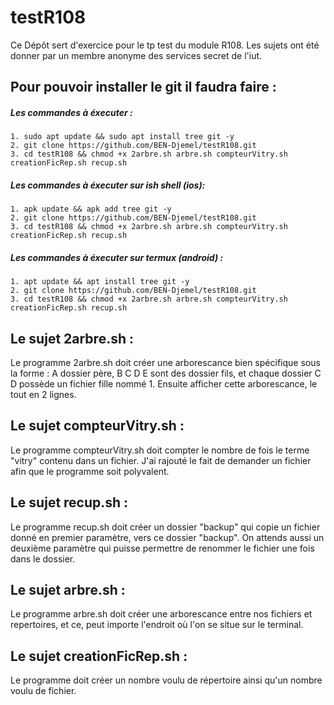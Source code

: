 # testR108

<p>Ce Dépôt sert d'exercice pour le tp test du module R108. Les sujets ont été donner par un membre anonyme des services secret de l'iut.</p>

## Pour pouvoir installer le git il faudra faire :

##### Les commandes à éxecuter : 

```
1. sudo apt update && sudo apt install tree git -y
2. git clone https://github.com/BEN-Djemel/testR108.git
3. cd testR108 && chmod +x 2arbre.sh arbre.sh compteurVitry.sh creationFicRep.sh recup.sh
```

##### Les commandes à éxecuter sur ish shell (ios): 

```
1. apk update && apk add tree git -y
2. git clone https://github.com/BEN-Djemel/testR108.git
3. cd testR108 && chmod +x 2arbre.sh arbre.sh compteurVitry.sh creationFicRep.sh recup.sh
```
##### Les commandes à éxecuter sur termux (android) : 

```
1. apt update && apt install tree git -y
2. git clone https://github.com/BEN-Djemel/testR108.git
3. cd testR108 && chmod +x 2arbre.sh arbre.sh compteurVitry.sh creationFicRep.sh recup.sh
```

## Le sujet 2arbre.sh :

<p>Le programme 2arbre.sh doit créer une arborescance bien spécifique sous la forme : A dossier père, B C D E sont des dossier fils, et chaque dossier C D possède un fichier fille nommé 1. Ensuite afficher cette arborescance, le tout en 2 lignes.</p>

## Le sujet compteurVitry.sh :

<p>Le programme compteurVitry.sh doit compter le nombre de fois le terme "vitry" contenu dans un fichier. J'ai rajouté le fait de demander un fichier afin que le programme soit polyvalent.</p>

## Le sujet recup.sh :

<p>Le programme recup.sh doit créer un dossier "backup" qui copie un fichier donné en premier paramètre, vers ce dossier "backup". On attends aussi un deuxième paramètre qui puisse permettre de renommer le fichier une fois dans le dossier.</p>

## Le sujet arbre.sh :

<p>Le programme arbre.sh doit créer une arborescance entre nos fichiers et repertoires, et ce, peut importe l'endroit où l'on se situe sur le terminal.</p>

## Le sujet creationFicRep.sh :

<p>Le programme doit créer un nombre voulu de répertoire ainsi qu'un nombre voulu de fichier.</p>
